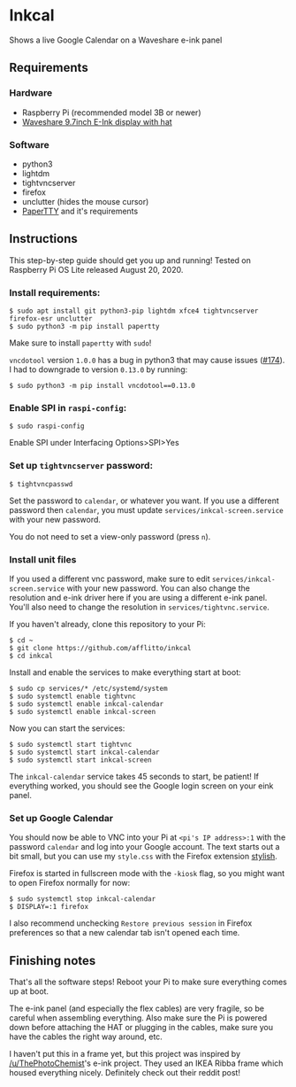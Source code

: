 # Inkcal

Shows a live Google Calendar on a Waveshare e-ink panel

## Requirements

### Hardware

* Raspberry Pi (recommended model 3B or newer)
* [Waveshare 9.7inch E-Ink display with hat](https://www.waveshare.com/product/displays/e-paper/9.7inch-e-paper-hat.htm)

### Software
* python3
* lightdm
* tightvncserver
* firefox
* unclutter (hides the mouse cursor)
* [PaperTTY](https://github.com/joukos/PaperTTY) and it's requirements

## Instructions

This step-by-step guide should get you up and running! Tested on Raspberry Pi OS Lite released August 20, 2020.

### Install requirements:

```
$ sudo apt install git python3-pip lightdm xfce4 tightvncserver firefox-esr unclutter
$ sudo python3 -m pip install papertty
```

Make sure to install `papertty` with `sudo`!

`vncdotool` version `1.0.0` has a bug in python3 that may cause issues ([#174](https://github.com/sibson/vncdotool/issues/172)).
I had to downgrade to version `0.13.0` by running:

```
$ sudo python3 -m pip install vncdotool==0.13.0
```

### Enable SPI in `raspi-config`:

```
$ sudo raspi-config
```
Enable SPI under Interfacing Options>SPI>Yes


### Set up `tightvncserver` password:

```
$ tightvncpasswd
```

Set the password to `calendar`, or whatever you want. If you use a different password then `calendar`, 
you must update `services/inkcal-screen.service` with your new password.

You do not need to set a view-only password (press `n`).

### Install unit files

If you used a different vnc password, make sure to edit `services/inkcal-screen.service` with your new password. 
You can also change the resolution and e-ink driver here if you are using a different e-ink panel. You'll also need
to change the resolution in `services/tightvnc.service`.

If you haven't already, clone this repository to your Pi:

```
$ cd ~
$ git clone https://github.com/afflitto/inkcal
$ cd inkcal
```

Install and enable the services to make everything start at boot:

```
$ sudo cp services/* /etc/systemd/system
$ sudo systemctl enable tightvnc
$ sudo systemctl enable inkcal-calendar
$ sudo systemctl enable inkcal-screen
```

Now you can start the services:

```
$ sudo systemctl start tightvnc
$ sudo systemctl start inkcal-calendar
$ sudo systemctl start inkcal-screen
```

The `inkcal-calendar` service takes 45 seconds to start, be patient! If everything worked, you should see the
Google login screen on your eink panel.

### Set up Google Calendar

You should now be able to VNC into your Pi at `<pi's IP address>:1` with the password `calendar` and log into your 
Google account. The text starts out a bit small, but you can use my `style.css` with the Firefox extension 
[stylish](https://addons.mozilla.org/en-US/firefox/addon/stylish/).

Firefox is started in fullscreen mode with the `-kiosk` flag, so you might want to open Firefox normally for now:

```
$ sudo systemctl stop inkcal-calendar
$ DISPLAY=:1 firefox
```

I also recommend unchecking `Restore previous session` in Firefox preferences so that a new calendar tab isn't 
opened each time.

## Finishing notes

That's all the software steps! Reboot your Pi to make sure everything comes up at boot.

The e-ink panel (and especially the flex cables) are very fragile, so be careful when assembling everything. Also 
make sure the Pi is powered down before attaching the HAT or plugging in the cables, make sure you have the cables
the right way around, etc.

I haven't put this in a frame yet, but this project was inspired by
[/u/ThePhotoChemist](https://www.reddit.com/r/RTLSDR/comments/jd172o/i_crammed_an_eink_screen_into_an_ikea_picture/)'s 
e-ink project. They used an IKEA Ribba frame which housed everything nicely. Definitely check out their reddit post!

